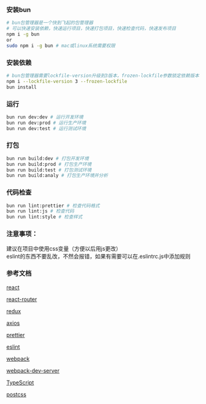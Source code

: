 ### 安装bun
```bash
# bun包管理器是一个快到飞起的包管理器
# 可以快速安装依赖，快速运行项目，快速打包项目，快速检查代码，快速发布项目
npm i -g bun
or
sudo npm i -g bun # mac或linux系统需要权限
```

### 安装依赖
```bash
# bun包管理器需要lockfile-version升级到3版本，frozen-lockfile参数锁定依赖版本
npm i --lockfile-version 3 --frozen-lockfile
bun install
```

### 运行
```bash
bun run dev:dev # 运行开发环境
bun run dev:prod # 运行生产环境
bun run dev:test # 运行测试环境
```

### 打包
```bash
bun run build:dev # 打包开发环境
bun run build:prod # 打包生产环境
bun run build:test # 打包测试环境
bun run build:analy # 打包生产环境并分析
```

### 代码检查
```bash
bun run lint:prettier # 检查代码格式
bun run lint:js # 检查代码
bun run lint:style # 检查样式
```

### 注意事项：
建议在项目中使用css变量（方便以后用js更改）     
eslint的东西不要乱改，不然会报错，如果有需要可以在.eslintrc.js中添加规则

### 参考文档
[react](https://react.docschina.org/)

[react-router](https://reactrouter.com/en/main)

[redux](https://cn.redux.js.org/)

[axios](https://www.axios-http.cn/docs/intro)

[prettier](https://www.prettier.cn/)

[eslint](https://eslint.cn/)

[webpack](https://webpack.docschina.org/)

[webpack-dev-server](https://webpack.docschina.org/configuration/dev-server/)

[TypeScript](https://www.tslang.cn/docs/home.html)

[postcss](https://www.postcss.com.cn/)

